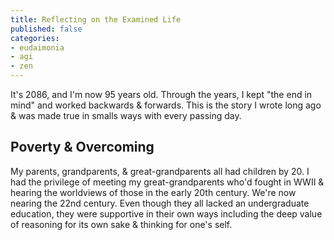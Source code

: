 ```yaml
---
title: Reflecting on the Examined Life
published: false
categories:
- eudaimonia
- agi
- zen
---
```


It's 2086, and I'm now 95 years old. Through the years, I kept "the end in mind" and worked backwards & forwards. This is the story I wrote long ago & was made true in smalls ways with every passing day.

## Poverty & Overcoming

My parents, grandparents, & great-grandparents all had children by 20. I had the privilege of meeting my great-grandparents who'd fought in WWII & hearing the worldviews of those in the early 20th century. We're now nearing the 22nd century. Even though they all lacked an undergraduate education, they were supportive in their own ways including the deep value of reasoning for its own sake & thinking for one's self.
